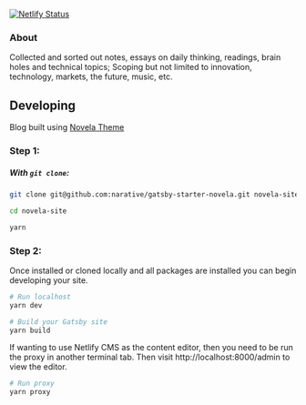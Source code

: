 [![Netlify Status](https://api.netlify.com/api/v1/badges/28e96892-17b9-4f21-bef8-2382e764e882/deploy-status)](https://app.netlify.com/sites/wamburu/deploys)

### About

Collected and sorted out notes, essays on daily thinking, readings, brain holes and technical topics; Scoping but not limited to innovation, technology, markets, the future, music, etc.



## Developing
Blog built using [Novela Theme](https://github.com/narative/gatsby-theme-novela)

### Step 1:

##### With `git clone`:

```sh
git clone git@github.com:narative/gatsby-starter-novela.git novela-site

cd novela-site

yarn
```

### Step 2:

Once installed or cloned locally and all packages are installed you can begin developing your site.

```sh
# Run localhost
yarn dev

# Build your Gatsby site
yarn build
```

If wanting to use Netlify CMS as the content editor, then you need to be run the proxy in another terminal tab. Then visit
http://localhost:8000/admin to view the editor.
```sh
# Run proxy
yarn proxy
```